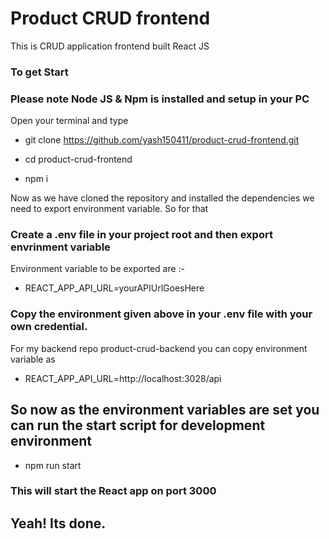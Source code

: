# Product CRUD frontend

This is CRUD application frontend built React JS

### To get Start

### Please note Node JS & Npm is installed and setup in your PC

Open your terminal and type

- git clone https://github.com/yash150411/product-crud-frontend.git

- cd product-crud-frontend

- npm i

Now as we have cloned the repository and installed the dependencies we need to export environment variable. So for that

### Create a .env file in your project root and then export envrinment variable

Environment variable to be exported are :-

- REACT_APP_API_URL=yourAPIUrlGoesHere

### Copy the environment given above in your .env file with your own credential.

For my backend repo product-crud-backend you can copy environment variable as

- REACT_APP_API_URL=http://localhost:3028/api

## So now as the environment variables are set you can run the start script for development environment

- npm run start

### This will start the React app on port 3000

## Yeah! Its done.
